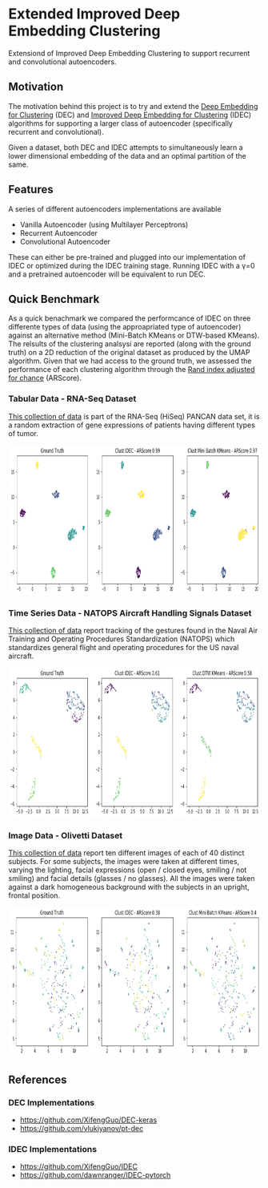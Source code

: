 # Extended Improved Deep Embedding Clustering
Extensiond of Improved Deep Embedding Clustering to support recurrent and convolutional autoencoders.

## Motivation
The motivation behind this project is to try and extend the [Deep Embedding for Clustering](https://arxiv.org/pdf/1511.06335.pdf) (DEC) and [Improved Deep Embedding for Clustering](https://www.ijcai.org/proceedings/2017/0243.pdf) (IDEC) algorithms for supporting a larger class of autoencoder (specifically recurrent and convolutional).

Given a dataset, both DEC and IDEC attempts to simultaneously learn a lower dimensional embedding of the data and an optimal partition of the same.
## Features
A series of different autoencoders implementations are available 

* Vanilla Autoencoder (using Multilayer Perceptrons)
* Recurrent Autoencoder
* Convolutional Autoencoder

These can either be pre-trained and plugged into our implementation of IDEC or optimized during the IDEC training stage. Running IDEC with a γ=0 and a pretrained autoencoder will be equivalent to run DEC.

## Quick Benchmark

As a quick benachmark we compared the performcance of IDEC on three differente types of data (using the approapriated type of autoencoder) against an alternative method (Mini-Batch KMeans or DTW-based KMeans). The relsults of the clustering analsysi are reported (along with the ground truth) on a 2D reduction of the original dataset as produced by the UMAP algorithm. Given that we had access to the ground truth, we assessed the performance of each clustering algorithm through the [Rand index adjusted for chance](https://scikit-learn.org/stable/modules/generated/sklearn.metrics.adjusted_rand_score.html) (ARScore).

### Tabular Data - RNA-Seq Dataset
[This collection of data](https://archive.ics.uci.edu/ml/datasets/gene+expression+cancer+RNA-Seq) is part of the RNA-Seq (HiSeq) PANCAN data set, it is a random extraction of gene expressions of patients having different types of tumor.

<p align="center">   
  <img width="900" height="300"src="https://github.com/vb690/IDEC_extended/blob/main/results/figures/tabular.png">
</p>

### Time Series Data - NATOPS Aircraft Handling Signals Dataset
[This collection of data](http://www.timeseriesclassification.com/description.php?Dataset=NATOPS) report tracking of the gestures found in the Naval Air Training and Operating Procedures Standardization (NATOPS) which standardizes general flight and operating procedures for the US naval aircraft.

<p align="center">   
  <img width="900" height="300"src="https://github.com/vb690/IDEC_extended/blob/main/results/figures/time_series.png">
</p>


### Image Data - Olivetti Dataset
[This collection of data](https://scikit-learn.org/stable/datasets/real_world.html#olivetti-faces-dataset) report ten different images of each of 40 distinct subjects. For some subjects, the images were taken at different times, varying the lighting, facial expressions (open / closed eyes, smiling / not smiling) and facial details (glasses / no glasses). All the images were taken against a dark homogeneous background with the subjects in an upright, frontal position.

<p align="center">   
  <img width="900" height="300"src="https://github.com/vb690/IDEC_extended/blob/main/results/figures/images.png">
</p>

## References

### DEC Implementations
* https://github.com/XifengGuo/DEC-keras
* https://github.com/vlukiyanov/pt-dec

### IDEC Implementations 
* https://github.com/XifengGuo/IDEC
* https://github.com/dawnranger/IDEC-pytorch
